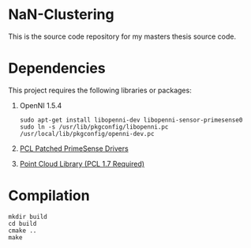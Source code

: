NaN-Clustering
==============

This is the source code repository for my masters thesis source code.

# Dependencies
This project requires the following libraries or packages: 

1. OpenNI 1.5.4
   
    ```
    sudo apt-get install libopenni-dev libopenni-sensor-primesense0 
    sudo ln -s /usr/lib/pkgconfig/libopenni.pc /usr/local/lib/pkgconfig/openni-dev.pc 
    ```

2. [PCL Patched PrimeSense Drivers](https://github.com/avin2/SensorKinect/downloads)
3. [Point Cloud Library (PCL 1.7 Required)](http://pointclouds.org/downloads/source.html)
 
# Compilation

```
mkdir build
cd build
cmake ..
make
```